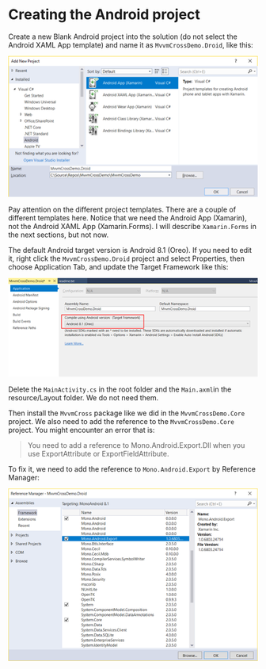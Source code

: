 # Creating the Android project

Create a new Blank Android project into the solution \(do not select the Android XAML App template\) and name it as `MvvmCrossDemo.Droid`, like this:

![](../../.gitbook/assets/image%20%2844%29.png)

Pay attention on the different project templates. There are a couple of different templates here. Notice that we need the Android App \(Xamarin\), not the Android XAML App \(Xamarin.Forms\). I will describe `Xamarin.Forms` in the next sections, but not now.

The default Android target version is Android 8.1 \(Oreo\). If you need to edit it, right click the `MvvmCrossDemo.Droid` project and select Properties, then choose Application Tab, and update the Target Framework like this:

![](../../.gitbook/assets/image%20%289%29.png)

Delete the `MainActivity.cs` in the root folder and the `Main.axml`in the resource/Layout folder. We do not need them.

Then install the `MvvmCross` package like we did in the `MvvmCrossDemo.Core` project. We also need to add the reference to the `MvvmCrossDemo.Core` project. You might encounter an error that is:

> You need to add a reference to Mono.Android.Export.Dll when you use ExportAttribute or ExportFieldAttribute.

To fix it, we need to add the reference to `Mono.Android.Export` by Reference Manager:

![](../../.gitbook/assets/image%20%2835%29.png)

